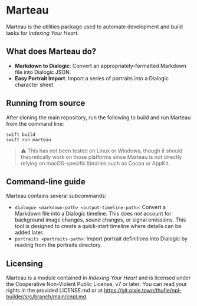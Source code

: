 # Marteau

Marteau is the utilities package used to automate development and build tasks for _Indexing Your Heart_.

## What does Marteau do?

- **Markdown to Dialogic**: Convert an appropriately-formatted Markdown file into Dialogic JSON.
- **Easy Portrait Import**: Import a series of portraits into a Dialogic character sheet.

## Running from source

After cloning the main repository, run the following to build and run Marteau from the command line:

```
swift build
swift run marteau
```

> ⚠️ This has not been tested on Linux or Windows, though it should theoretically work on those platforms since Marteau
> is not directly relying on macOS-specific libraries such as Cocoa or AppKit.

## Command-line guide

Marteau contains several subcommands:

- `dialogue <markdown-path> <output-timeline-path>`: Convert a Markdown file into a Dialogic timeline. This does _not_
    account for background image changes, sound changes, or signal emissions. This tool is designed to create a
    quick-start timeline where details can be added later.
- `portraits <portraits-path>`: Import portrait definitions into Dialogic by reading from the portraits directory.

## Licensing

Marteau is a module contained in _Indexing Your Heart_ and is licensed under the Cooperative Non-Violent Public License,
v7 or later. You can read your rights in the provided LICENSE.md or at 
https://git.pixie.town/thufie/npl-builder/src/branch/main/cnpl.md.
